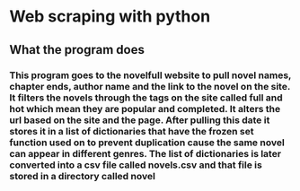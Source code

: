 # Web scraping with python

## What the program does

### This program goes to the novelfull website to pull novel names, chapter ends, author name and the link to the novel on the site. It filters the novels through the tags on the site called full and hot which mean they are popular and completed. It alters the url based on the site and the page. After pulling this date it stores it in a list of dictionaries that have the frozen set function used on to prevent duplication cause the same novel can appear in different genres. The list of dictionaries is later converted into a csv file called novels.csv and that file is stored in a directory called novel
